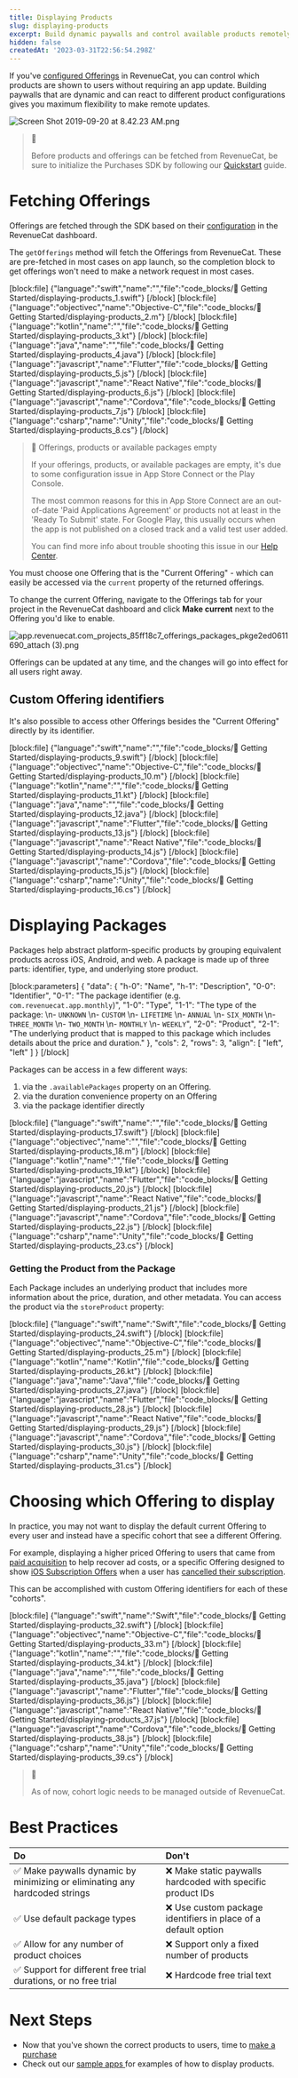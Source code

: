 ```yaml
---
title: Displaying Products
slug: displaying-products
excerpt: Build dynamic paywalls and control available products remotely
hidden: false
createdAt: '2023-03-31T22:56:54.298Z'
---
```

If you've [configured Offerings](doc:entitlements) in RevenueCat, you can control which products are shown to users without requiring an app update. Building paywalls that are dynamic and can react to different product configurations gives you maximum flexibility to make remote updates.

![](https://files.readme.io/edbe93c-Screen_Shot_2019-09-20_at_8.42.23_AM.png "Screen Shot 2019-09-20 at 8.42.23 AM.png")



> 📘 
> 
> Before products and offerings can be fetched from RevenueCat, be sure to initialize the Purchases SDK by following our [Quickstart](doc:getting-started) guide.

# Fetching Offerings

Offerings are fetched through the SDK based on their [configuration](doc:entitlements) in the RevenueCat dashboard.

The `getOfferings` method will fetch the Offerings from RevenueCat. These are pre-fetched in most cases on app launch, so the completion block to get offerings won't need to make a network request in most cases. 

[block:file]
{"language":"swift","name":"","file":"code_blocks/🚀 Getting Started/displaying-products_1.swift"}
[/block]
[block:file]
{"language":"objectivec","name":"Objective-C","file":"code_blocks/🚀 Getting Started/displaying-products_2.m"}
[/block]
[block:file]
{"language":"kotlin","name":"","file":"code_blocks/🚀 Getting Started/displaying-products_3.kt"}
[/block]
[block:file]
{"language":"java","name":"","file":"code_blocks/🚀 Getting Started/displaying-products_4.java"}
[/block]
[block:file]
{"language":"javascript","name":"Flutter","file":"code_blocks/🚀 Getting Started/displaying-products_5.js"}
[/block]
[block:file]
{"language":"javascript","name":"React Native","file":"code_blocks/🚀 Getting Started/displaying-products_6.js"}
[/block]
[block:file]
{"language":"javascript","name":"Cordova","file":"code_blocks/🚀 Getting Started/displaying-products_7.js"}
[/block]
[block:file]
{"language":"csharp","name":"Unity","file":"code_blocks/🚀 Getting Started/displaying-products_8.cs"}
[/block]



> 📘 Offerings, products or available packages empty
> 
> If your offerings, products, or available packages are empty, it's due to some configuration issue in App Store Connect or the Play Console. 
> 
> The most common reasons for this in App Store Connect are an out-of-date 'Paid Applications Agreement' or products not at least in the 'Ready To Submit' state. For Google Play, this usually occurs when the app is not published on a closed track and a valid test user added.
> 
> You can find more info about trouble shooting this issue in our [Help Center](https://support.revenuecat.com/hc/en-us/articles/360041793174).

You must choose one Offering that is the "Current Offering" - which can easily be accessed via the `current` property of the returned offerings.

To change the current Offering, navigate to the Offerings tab for your project in the RevenueCat dashboard and click **Make current** next to the Offering you'd like to enable.

![](https://files.readme.io/a6ff351-app.revenuecat.com_projects_85ff18c7_offerings_packages_pkge2ed0611690_attach_3.png "app.revenuecat.com_projects_85ff18c7_offerings_packages_pkge2ed0611690_attach (3).png")



Offerings can be updated at any time, and the changes will go into effect for all users right away.

## Custom Offering identifiers

It's also possible to access other Offerings besides the "Current Offering" directly by its identifier.

[block:file]
{"language":"swift","name":"","file":"code_blocks/🚀 Getting Started/displaying-products_9.swift"}
[/block]
[block:file]
{"language":"objectivec","name":"Objective-C","file":"code_blocks/🚀 Getting Started/displaying-products_10.m"}
[/block]
[block:file]
{"language":"kotlin","name":"","file":"code_blocks/🚀 Getting Started/displaying-products_11.kt"}
[/block]
[block:file]
{"language":"java","name":"","file":"code_blocks/🚀 Getting Started/displaying-products_12.java"}
[/block]
[block:file]
{"language":"javascript","name":"Flutter","file":"code_blocks/🚀 Getting Started/displaying-products_13.js"}
[/block]
[block:file]
{"language":"javascript","name":"React Native","file":"code_blocks/🚀 Getting Started/displaying-products_14.js"}
[/block]
[block:file]
{"language":"javascript","name":"Cordova","file":"code_blocks/🚀 Getting Started/displaying-products_15.js"}
[/block]
[block:file]
{"language":"csharp","name":"Unity","file":"code_blocks/🚀 Getting Started/displaying-products_16.cs"}
[/block]



# Displaying Packages

Packages help abstract platform-specific products by grouping equivalent products across iOS, Android, and web. A package is made up of three parts: identifier, type, and underlying store product.

[block:parameters]
{
  "data": {
    "h-0": "Name",
    "h-1": "Description",
    "0-0": "Identifier",
    "0-1": "The package identifier (e.g. `com.revenuecat.app.monthly`)",
    "1-0": "Type",
    "1-1": "The type of the package:  \n- `UNKNOWN`  \n- `CUSTOM`  \n- `LIFETIME`  \n- `ANNUAL`  \n- `SIX_MONTH`  \n- `THREE_MONTH`  \n- `TWO_MONTH`  \n- `MONTHLY`  \n- `WEEKLY`",
    "2-0": "Product",
    "2-1": "The underlying product that is mapped to this package which includes details about the price and duration."
  },
  "cols": 2,
  "rows": 3,
  "align": [
    "left",
    "left"
  ]
}
[/block]

Packages can be access in a few different ways:

1. via the `.availablePackages` property on an Offering.
2. via the duration convenience property on an Offering
3. via the package identifier directly

[block:file]
{"language":"swift","name":"","file":"code_blocks/🚀 Getting Started/displaying-products_17.swift"}
[/block]
[block:file]
{"language":"objectivec","name":"","file":"code_blocks/🚀 Getting Started/displaying-products_18.m"}
[/block]
[block:file]
{"language":"kotlin","name":"","file":"code_blocks/🚀 Getting Started/displaying-products_19.kt"}
[/block]
[block:file]
{"language":"javascript","name":"Flutter","file":"code_blocks/🚀 Getting Started/displaying-products_20.js"}
[/block]
[block:file]
{"language":"javascript","name":"React Native","file":"code_blocks/🚀 Getting Started/displaying-products_21.js"}
[/block]
[block:file]
{"language":"javascript","name":"Cordova","file":"code_blocks/🚀 Getting Started/displaying-products_22.js"}
[/block]
[block:file]
{"language":"csharp","name":"Unity","file":"code_blocks/🚀 Getting Started/displaying-products_23.cs"}
[/block]



### Getting the Product from the Package

Each Package includes an underlying product that includes more information about the price, duration, and other metadata. You can access the product via the `storeProduct` property:

[block:file]
{"language":"swift","name":"Swift","file":"code_blocks/🚀 Getting Started/displaying-products_24.swift"}
[/block]
[block:file]
{"language":"objectivec","name":"Objective-C","file":"code_blocks/🚀 Getting Started/displaying-products_25.m"}
[/block]
[block:file]
{"language":"kotlin","name":"Kotlin","file":"code_blocks/🚀 Getting Started/displaying-products_26.kt"}
[/block]
[block:file]
{"language":"java","name":"Java","file":"code_blocks/🚀 Getting Started/displaying-products_27.java"}
[/block]
[block:file]
{"language":"javascript","name":"Flutter","file":"code_blocks/🚀 Getting Started/displaying-products_28.js"}
[/block]
[block:file]
{"language":"javascript","name":"React Native","file":"code_blocks/🚀 Getting Started/displaying-products_29.js"}
[/block]
[block:file]
{"language":"javascript","name":"Cordova","file":"code_blocks/🚀 Getting Started/displaying-products_30.js"}
[/block]
[block:file]
{"language":"csharp","name":"Unity","file":"code_blocks/🚀 Getting Started/displaying-products_31.cs"}
[/block]



# Choosing which Offering to display

In practice, you may not want to display the default current Offering to every user and instead have a specific cohort that see a different Offering.

For example, displaying a higher priced Offering to users that came from [paid acquisition](doc:attribution) to help recover ad costs, or a specific Offering designed to show [iOS Subscription Offers](doc:ios-subscription-offers) when a user has [cancelled their subscription](doc:purchaserinfo#section-get-entitlement-information). 

This can be accomplished with custom Offering identifiers for each of these "cohorts".

[block:file]
{"language":"swift","name":"Swift","file":"code_blocks/🚀 Getting Started/displaying-products_32.swift"}
[/block]
[block:file]
{"language":"objectivec","name":"Objective-C","file":"code_blocks/🚀 Getting Started/displaying-products_33.m"}
[/block]
[block:file]
{"language":"kotlin","name":"","file":"code_blocks/🚀 Getting Started/displaying-products_34.kt"}
[/block]
[block:file]
{"language":"java","name":"","file":"code_blocks/🚀 Getting Started/displaying-products_35.java"}
[/block]
[block:file]
{"language":"javascript","name":"Flutter","file":"code_blocks/🚀 Getting Started/displaying-products_36.js"}
[/block]
[block:file]
{"language":"javascript","name":"React Native","file":"code_blocks/🚀 Getting Started/displaying-products_37.js"}
[/block]
[block:file]
{"language":"javascript","name":"Cordova","file":"code_blocks/🚀 Getting Started/displaying-products_38.js"}
[/block]
[block:file]
{"language":"csharp","name":"Unity","file":"code_blocks/🚀 Getting Started/displaying-products_39.cs"}
[/block]



> 📘 
> 
> As of now, cohort logic needs to be managed outside of RevenueCat.

# Best Practices

| Do                                                                         | Don't                                                         |
| :------------------------------------------------------------------------- | :------------------------------------------------------------ |
| ✅ Make paywalls dynamic by minimizing or eliminating any hardcoded strings | ❌ Make static paywalls hardcoded with specific product IDs    |
| ✅ Use default package types                                                | ❌ Use custom package identifiers in place of a default option |
| ✅ Allow for any number of product choices                                  | ❌ Support only a fixed number of products                     |
| ✅ Support for different free trial durations, or no free trial             | ❌ Hardcode free trial text                                    |

# Next Steps

- Now that you've shown the correct products to users, time to [make a purchase ](doc:making-purchases)
- Check out our [sample apps ](doc:sample-apps) for examples of how to display products.